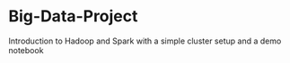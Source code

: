 # Big-Data-Project
Introduction to Hadoop and Spark with a simple cluster setup and a demo notebook
